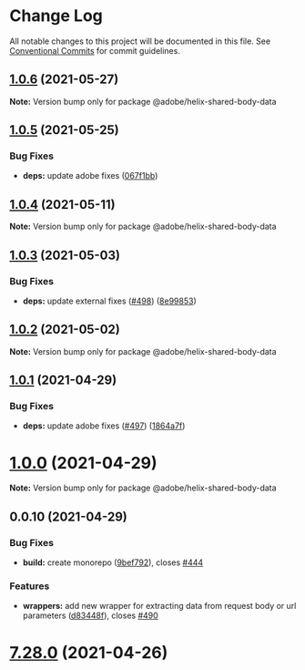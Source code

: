 # Change Log

All notable changes to this project will be documented in this file.
See [Conventional Commits](https://conventionalcommits.org) for commit guidelines.

## [1.0.6](https://github.com/adobe/helix-shared/compare/@adobe/helix-shared-body-data@1.0.5...@adobe/helix-shared-body-data@1.0.6) (2021-05-27)

**Note:** Version bump only for package @adobe/helix-shared-body-data





## [1.0.5](https://github.com/adobe/helix-shared/compare/@adobe/helix-shared-body-data@1.0.4...@adobe/helix-shared-body-data@1.0.5) (2021-05-25)


### Bug Fixes

* **deps:** update adobe fixes ([067f1bb](https://github.com/adobe/helix-shared/commit/067f1bbe8433e18484647b239318636519797947))





## [1.0.4](https://github.com/adobe/helix-shared/compare/@adobe/helix-shared-body-data@1.0.3...@adobe/helix-shared-body-data@1.0.4) (2021-05-11)

**Note:** Version bump only for package @adobe/helix-shared-body-data





## [1.0.3](https://github.com/adobe/helix-shared/compare/@adobe/helix-shared-body-data@1.0.2...@adobe/helix-shared-body-data@1.0.3) (2021-05-03)


### Bug Fixes

* **deps:** update external fixes ([#498](https://github.com/adobe/helix-shared/issues/498)) ([8e99853](https://github.com/adobe/helix-shared/commit/8e99853cd5458b3009ad9679247fe2c0f0b34617))





## [1.0.2](https://github.com/adobe/helix-shared/compare/@adobe/helix-shared-body-data@1.0.1...@adobe/helix-shared-body-data@1.0.2) (2021-05-02)

**Note:** Version bump only for package @adobe/helix-shared-body-data





## [1.0.1](https://github.com/adobe/helix-shared/compare/@adobe/helix-shared-body-data@1.0.0...@adobe/helix-shared-body-data@1.0.1) (2021-04-29)


### Bug Fixes

* **deps:** update adobe fixes ([#497](https://github.com/adobe/helix-shared/issues/497)) ([1864a7f](https://github.com/adobe/helix-shared/commit/1864a7f0dddd9fed4439219a918c66a10c45df5d))





# [1.0.0](https://github.com/adobe/helix-shared/compare/@adobe/helix-shared-body-data@0.0.10...@adobe/helix-shared-body-data@1.0.0) (2021-04-29)

**Note:** Version bump only for package @adobe/helix-shared-body-data





## 0.0.10 (2021-04-29)


### Bug Fixes

* **build:** create monorepo ([9bef792](https://github.com/adobe/helix-shared/commit/9bef7922361e97025f44412709cbad0a2d7784da)), closes [#444](https://github.com/adobe/helix-shared/issues/444)





### Features

* **wrappers:** add new wrapper for extracting data from request body or url parameters ([d83448f](https://github.com/adobe/helix-shared/commit/d83448f06ecdf69e46241444ded13ab8f88dd7d2)), closes [#490](https://github.com/adobe/helix-shared/issues/490)

# [7.28.0](https://github.com/adobe/helix-shared/compare/v7.27.1...v7.28.0) (2021-04-26)
